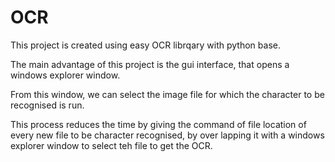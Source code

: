 # OCR

This project is created using easy OCR librqary with python base.

The main advantage of this project is the gui interface, that opens a windows explorer window.

From this window, we can select the image file for which the character to be recognised is run.

This process reduces the time by giving the command of file location of every new file to be character recognised, by over lapping it with a windows explorer window to select teh file to get the OCR.
